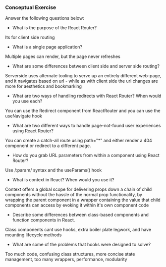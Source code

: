 ### Conceptual Exercise

Answer the following questions below:

- What is the purpose of the React Router?

Its for client side routing

- What is a single page application?

Multiple pages can render, but the page never refreshes

- What are some differences between client side and server side routing?

Serverside uses alternate tooling to serve up an entirely different web-page, and it navigates based on url - while as with client side the url changes are more for aesthetics and bookmarking

- What are two ways of handling redirects with React Router? When would you use each?

You can use the Redirect component from ReactRouter and you can use the useNavigate hook

- What are two different ways to handle page-not-found user experiences using React Router? 

You can create a catch-all route using path="\*" and either render a 404 component or redirect to a different page.

- How do you grab URL parameters from within a component using React Router?

Use /:param/ syntax and the useParams() hook

- What is context in React? When would you use it?

Context offers a global scope for delivering props down a chain of child components without the hassle of the normal prop functionality, by wrapping the parent component in a wrapper containing the value that child components can access by evoking it within it's own component code

- Describe some differences between class-based components and function
  components in React.

Class components cant use hooks, extra boiler plate legwork, and have mounting lifecycle methods

- What are some of the problems that hooks were designed to solve?

Too much code, confusing class structures, more concise state management, too many wrappers, performance, modularity
